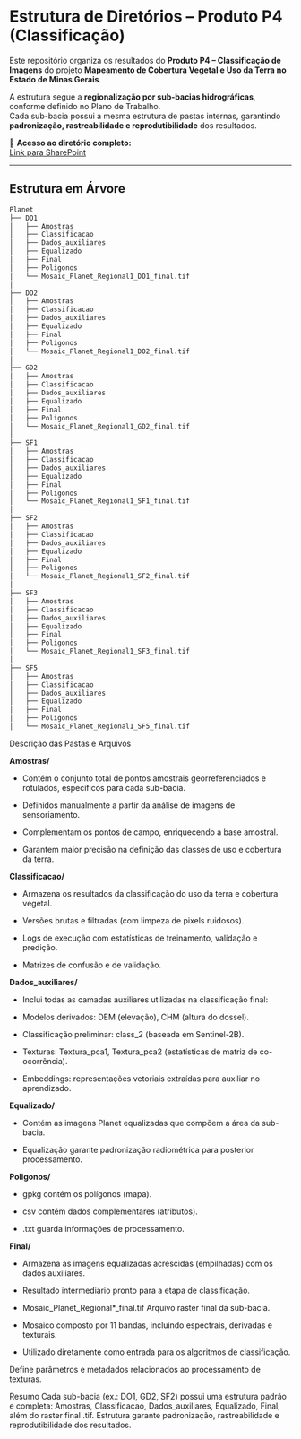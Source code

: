 # Estrutura de Diretórios – Produto P4 (Classificação)

Este repositório organiza os resultados do **Produto P4 – Classificação de Imagens** do projeto **Mapeamento de Cobertura Vegetal e Uso da Terra no Estado de Minas Gerais**.  

A estrutura segue a **regionalização por sub-bacias hidrográficas**, conforme definido no Plano de Trabalho.  
Cada sub-bacia possui a mesma estrutura de pastas internas, garantindo **padronização, rastreabilidade e reprodutibilidade** dos resultados.

📂 **Acesso ao diretório completo:**  
[Link para SharePoint](https://ge21cm.sharepoint.com/:f:/s/SAMARCO/El95v9eODuFDnG949-1_yVsBdzoLgiH6uomiwfDPym9VHg?e=cbLddx)

---

## Estrutura em Árvore

```bash
Planet
├── DO1
│   ├── Amostras
│   ├── Classificacao
│   ├── Dados_auxiliares
│   ├── Equalizado
│   ├── Final
│   ├── Poligonos
│   └── Mosaic_Planet_Regional1_DO1_final.tif
│
├── DO2
│   ├── Amostras
│   ├── Classificacao
│   ├── Dados_auxiliares
│   ├── Equalizado
│   ├── Final
│   ├── Poligonos
│   └── Mosaic_Planet_Regional1_DO2_final.tif
│
├── GD2
│   ├── Amostras
│   ├── Classificacao
│   ├── Dados_auxiliares
│   ├── Equalizado
│   ├── Final
│   ├── Poligonos
│   └── Mosaic_Planet_Regional1_GD2_final.tif
│
├── SF1
│   ├── Amostras
│   ├── Classificacao
│   ├── Dados_auxiliares
│   ├── Equalizado
│   ├── Final
│   ├── Poligonos
│   └── Mosaic_Planet_Regional1_SF1_final.tif
│
├── SF2
│   ├── Amostras
│   ├── Classificacao
│   ├── Dados_auxiliares
│   ├── Equalizado
│   ├── Final
│   ├── Poligonos
│   └── Mosaic_Planet_Regional1_SF2_final.tif
│
├── SF3
│   ├── Amostras
│   ├── Classificacao
│   ├── Dados_auxiliares
│   ├── Equalizado
│   ├── Final
│   ├── Poligonos
│   └── Mosaic_Planet_Regional1_SF3_final.tif
│
├── SF5
│   ├── Amostras
│   ├── Classificacao
│   ├── Dados_auxiliares
│   ├── Equalizado
│   ├── Final
│   ├── Poligonos
│   └── Mosaic_Planet_Regional1_SF5_final.tif

```

Descrição das Pastas e Arquivos 

**Amostras/**
- Contém o conjunto total de pontos amostrais georreferenciados e rotulados, específicos para cada sub-bacia.

- Definidos manualmente a partir da análise de imagens de sensoriamento.

- Complementam os pontos de campo, enriquecendo a base amostral.

- Garantem maior precisão na definição das classes de uso e cobertura da terra.

**Classificacao/**
- Armazena os resultados da classificação do uso da terra e cobertura vegetal.

- Versões brutas e filtradas (com limpeza de pixels ruidosos).

- Logs de execução com estatísticas de treinamento, validação e predição.

- Matrizes de confusão e de validação.

**Dados_auxiliares/**
- Inclui todas as camadas auxiliares utilizadas na classificação final:

- Modelos derivados: DEM (elevação), CHM (altura do dossel).

- Classificação preliminar: class_2 (baseada em Sentinel-2B).

- Texturas: Textura_pca1, Textura_pca2 (estatísticas de matriz de co-ocorrência).

- Embeddings: representações vetoriais extraídas para auxiliar no aprendizado.

**Equalizado/**
- Contém as imagens Planet equalizadas que compõem a área da sub-bacia.

- Equalização garante padronização radiométrica para posterior processamento.

**Poligonos/**
- gpkg contém os polígonos (mapa).

- csv contém dados complementares (atributos).

- .txt guarda informações de processamento.

**Final/**
- Armazena as imagens equalizadas acrescidas (empilhadas) com os dados auxiliares.

- Resultado intermediário pronto para a etapa de classificação.

- Mosaic_Planet_Regional*_final.tif
Arquivo raster final da sub-bacia.

- Mosaico composto por 11 bandas, incluindo espectrais, derivadas e texturais.

- Utilizado diretamente como entrada para os algoritmos de classificação.

Define parâmetros e metadados relacionados ao processamento de texturas.

Resumo
Cada sub-bacia (ex.: DO1, GD2, SF2) possui uma estrutura padrão e completa:
Amostras, Classificacao, Dados_auxiliares, Equalizado, Final, além do raster final .tif.
Estrutura garante padronização, rastreabilidade e reprodutibilidade dos resultados.




